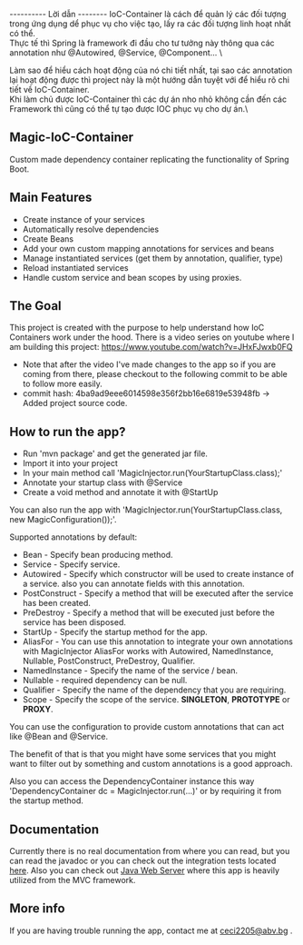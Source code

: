 ---------- Lời dẫn --------
IoC-Container là cách để quản lý các đối tượng trong ứng dụng dể phục vụ cho việc tạo, lấy ra các đối tượng linh hoạt nhất có thể.\
Thực tế thì Spring là framework đi đầu cho tư tưởng này thông qua các annotation như @Autowired, @Service, @Component... \

Làm sao để hiểu cách hoạt động của nó chi tiết nhất, tại sao các annotation lại hoạt động được thì project này là một hướng dẫn tuyệt với để hiểu rõ chi tiết về IoC-Container.\
Khi làm chủ được IoC-Container thì các dự án nho nhỏ không cần đến các Framework thì cũng có thể tự tạo được IOC phục vụ cho dự án.\

Magic-IoC-Container
-----------------------
Custom made dependency container replicating the functionality of Spring Boot.

Main Features
-----------------------
* Create instance of your services
* Automatically resolve dependencies
* Create Beans
* Add your own custom mapping annotations for services and beans
* Manage instantiated services (get them by annotation, qualifier, type)
* Reload instantiated services
* Handle custom service and bean scopes by using proxies.

The Goal
-----------------------
This project is created with the purpose to help understand how IoC Containers work under the hood.
There is a video series on youtube where I am building this project:
https://www.youtube.com/watch?v=JHxFJwxb0FQ
* Note that after the video I've made changes to the app so if you are coming from there, please checkout to the following commit to be able to follow more easily.
* commit hash: 4ba9ad9eee6014598e356f2bb16e6819e53948fb -> Added project source code.

How to run the app?
------------------
* Run 'mvn package' and get the generated jar file.
* Import it into your project
* In your main method call 'MagicInjector.run(YourStartupClass.class);'
* Annotate your startup class with @Service
* Create a void method and annotate it with @StartUp

You can also run the app with 'MagicInjector.run(YourStartupClass.class, new MagicConfiguration());'.

Supported annotations by default: 
* Bean - Specify bean producing method.
* Service - Specify service.
* Autowired - Specify which constructor will be used to create instance of a service.
also you can annotate fields with this annotation.
* PostConstruct - Specify a method that will be executed after the service has been created.
* PreDestroy - Specify a method that will be executed just before the service has been disposed.
* StartUp - Specify the startup method for the app.
* AliasFor - You can use this annotation to integrate your own annotations with MagicInjector
AliasFor works with Autowired, NamedInstance, Nullable, PostConstruct, PreDestroy, Qualifier.
* NamedInstance - Specify the name of the service / bean.
* Nullable - required dependency can be null.
* Qualifier - Specify the name of the dependency that you are requiring.
* Scope - Specify the scope of the service. **SINGLETON**, **PROTOTYPE** or **PROXY**.

You can use the configuration to provide custom annotations that can act like @Bean and @Service.

The benefit of that is that you might have some services that you might want to filter out by something and 
custom annotations is a good approach.

Also you can access the DependencyContainer instance this way 'DependencyContainer dc = MagicInjector.run(...)' or
by requiring it from the startup method.

Documentation
------------
Currently there is no real documentation from where you can read, but 
you can read the javadoc or you can check out the integration tests located [here](https://github.com/Cyecize/Magic-IoC-Container-Tests).
Also you can check out [Java Web Server](https://github.com/Cyecize/java-web-server/) 
where this app is heavily utilized from the MVC framework.

More info
-------------
If you are having trouble running the app, contact me at ceci2205@abv.bg .
